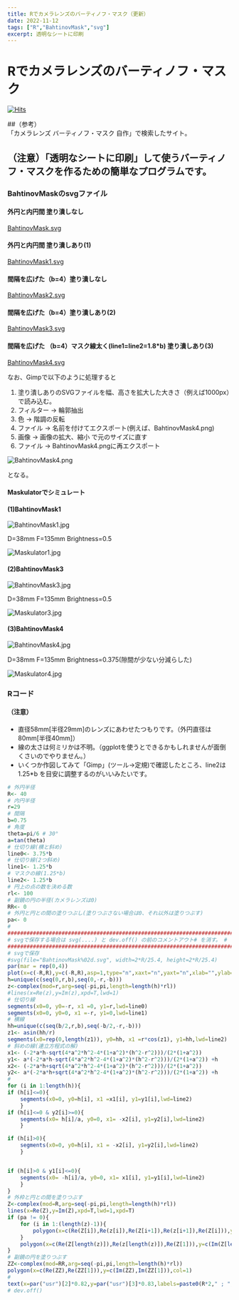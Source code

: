 ```yaml
---
title: Rでカメラレンズのバーティノフ・マスク（更新）
date: 2022-11-12
tags: ["R","BahtinovMask","svg"]
excerpt: 透明なシートに印刷
---
```


# Rでカメラレンズのバーティノフ・マスク

[![Hits](https://hits.seeyoufarm.com/api/count/incr/badge.svg?url=https%3A%2F%2Fgitpress.io%2F%40statrstart%2FBahtinovMask01&count_bg=%2379C83D&title_bg=%23555555&icon=&icon_color=%23E7E7E7&title=hits&edge_flat=false)](https://hits.seeyoufarm.com) 

##（参考）  
「カメラレンズ バーティノフ・マスク 自作」で検索したサイト。

## （注意）「透明なシートに印刷」して使うバーティノフ・マスクを作るための簡単なプログラムです。

### BahtinovMaskのsvgファイル

#### 外円と内円間 塗り潰しなし

[BahtinovMask.svg](https://raw.githubusercontent.com/statrstart/statrstart.github.com/master/source/images/BahtinovMask.svg)

#### 外円と内円間 塗り潰しあり(1)

[BahtinovMask1.svg](https://raw.githubusercontent.com/statrstart/statrstart.github.com/master/source/images/BahtinovMask1.svg)

#### 間隔を広げた（b=4）塗り潰しなし

[BahtinovMask2.svg](https://raw.githubusercontent.com/statrstart/statrstart.github.com/master/source/images/BahtinovMask2.svg)

#### 間隔を広げた（b=4）塗り潰しあり(2)

[BahtinovMask3.svg](https://raw.githubusercontent.com/statrstart/statrstart.github.com/master/source/images/BahtinovMask3.svg)

#### 間隔を広げた （b=4）マスク線太く(line1=line2=1.8*b) 塗り潰しあり(3)

[BahtinovMask4.svg](https://raw.githubusercontent.com/statrstart/statrstart.github.com/master/source/images/BahtinovMask4.svg)

なお、Gimpで以下のように処理すると  

1. 塗り潰しありのSVGファイルを幅、高さを拡大した大きさ（例えば1000px）で読み込む。
2. フィルター -> 輪郭抽出
3. 色 -> 階調の反転
4. ファイル -> 名前を付けてエクスポート(例えば、BahtinovMask4.png)
5. 画像 -> 画像の拡大、縮小 で元のサイズに直す
6. ファイル -> BahtinovMask4.pngに再エクスポート

![BahtinovMask4.png](https://raw.githubusercontent.com/statrstart/statrstart.github.com/master/source/images/BahtinovMask4.png)

となる。

#### Maskulatorでシミュレート

#### (1)BahtinovMask1

![BahtinovMask1.jpg](https://raw.githubusercontent.com/statrstart/statrstart.github.com/master/source/images/BahtinovMask1.jpg)

D=38mm F=135mm Brightness=0.5

![Maskulator1.jpg](https://raw.githubusercontent.com/statrstart/statrstart.github.com/master/source/images/Maskulator1.jpg)

#### (2)BahtinovMask3

![BahtinovMask3.jpg](https://raw.githubusercontent.com/statrstart/statrstart.github.com/master/source/images/BahtinovMask3.jpg)

D=38mm F=135mm Brightness=0.5

![Maskulator3.jpg](https://raw.githubusercontent.com/statrstart/statrstart.github.com/master/source/images/Maskulator3.jpg)

#### (3)BahtinovMask4

![BahtinovMask4.jpg](https://raw.githubusercontent.com/statrstart/statrstart.github.com/master/source/images/BahtinovMask4.jpg)

D=38mm F=135mm Brightness=0.375(隙間が少ない分減らした)

![Maskulator4.jpg](https://raw.githubusercontent.com/statrstart/statrstart.github.com/master/source/images/Maskulator4.jpg)

### Rコード

#### （注意）
- 直径58mm[半径29mm]のレンズにあわせたつもりです。（外円直径は80mm[半径40mm]）
- 線の太さは何ミリかは不明。（ggplotを使うとできるかもしれませんが面倒くさいのでやりません。）
- いくつか作図してみて「Gimp」(ツール->定規)で確認したところ、line2は 1.25*b を目安に調整するのがいいみたいです。

```R
# 外円半径
R<- 40
# 内円半径
r=29
# 間隔
b=0.75
# 角度
theta=pi/6 # 30°
a=tan(theta)
# 仕切り線(横と斜め)
line0<- 3.75*b
# 仕切り線(2つ斜め)
line1<- 1.25*b
# マスクの線(1.25*b)
line2<- 1.25*b
# 円上の点の数を決める数
rl<- 100
# 副鏡の円の半径(カメラレンズは0)
RR<- 0
# 外円と円との間の塗りつぶし(塗りつぶさない場合は0、それ以外は塗りつぶす)
pa<- 0
#
################################################################################
# svgで保存する場合は svg(....) と dev.off() の前のコメントアウト# を消す。 #
################################################################################
# svgで保存
#svg(file="BahtinovMask%02d.svg", width=2*R/25.4, height=2*R/25.4)
par(mar = rep(0,4))
plot(x=c(-R,R),y=c(-R,R),asp=1,type="n",xaxt="n",yaxt="n",xlab="",ylab="",bty="n",yaxs="i",xaxs="i")
h=unique(c(seq(0,r,b),seq(0,-r,-b)))
z<-complex(mod=r,arg=seq(-pi,pi,length=length(h)*rl))
#lines(x=Re(z),y=Im(z),xpd=T,lwd=1)
# 仕切り線
segments(x0=0, y0=-r, x1 =0, y1=r,lwd=line0)
segments(x0=0, y0=0, x1 =-r, y1=0,lwd=line1)
# 横線
hh=unique(c(seq(b/2,r,b),seq(-b/2,-r,-b)))
z1<- asin(hh/r)
segments(x0=rep(0,length(z1)), y0=hh, x1 =r*cos(z1), y1=hh,lwd=line2)
# 斜めの線(連立方程式の解)
x1<- (-2*a*h-sqrt(4*a^2*h^2-4*(1+a^2)*(h^2-r^2)))/(2*(1+a^2))
y1<- a*(-2*a*h-sqrt(4*a^2*h^2-4*(1+a^2)*(h^2-r^2)))/(2*(1+a^2)) +h
x2<- (-2*a*h+sqrt(4*a^2*h^2-4*(1+a^2)*(h^2-r^2)))/(2*(1+a^2))
y2<- a*(-2*a*h+sqrt(4*a^2*h^2-4*(1+a^2)*(h^2-r^2)))/(2*(1+a^2)) +h
#
for (i in 1:length(h)){
if (h[i]<=0){
	segments(x0=0, y0=h[i], x1 =x1[i], y1=y1[i],lwd=line2)
	}
if (h[i]<=0 & y2[i]>=0){
	segments(x0= h[i]/a, y0=0, x1= -x2[i], y1=y2[i],lwd=line2)
	}

if (h[i]>0){
	segments(x0=0, y0=h[i], x1 = -x2[i], y1=y2[i],lwd=line2)
	}


if (h[i]>0 & y1[i]<=0){
	segments(x0= -h[i]/a, y0=0, x1= x1[i], y1=y1[i],lwd=line2)
	}
}
# 外枠と円との間を塗りつぶす
Z<-complex(mod=R,arg=seq(-pi,pi,length=length(h)*rl))
lines(x=Re(Z),y=Im(Z),xpd=T,lwd=1,xpd=T)
if (pa != 0){
	for (i in 1:(length(z)-1)){
		polygon(x=c(Re(Z[i]),Re(z[i]),Re(Z[i+1]),Re(z[i+1]),Re(Z[i])),y=c(Im(Z[i]),Im(z[i]),Im(Z[i+1]),Im(z[i+1]),Im(Z[i])),col=1,xpd=T)
	}
	polygon(x=c(Re(Z[length(z)]),Re(z[length(z)]),Re(Z[1])),y=c(Im(Z[length(z)]),Im(z[length(z)]),Im(Z[1])),col=1,xpd=T)
}
# 副鏡の円を塗りつぶす
ZZ<-complex(mod=RR,arg=seq(-pi,pi,length=length(h)*rl))
polygon(x=c(Re(ZZ),Re(ZZ[1])),y=c(Im(ZZ),Im(ZZ[1])),col=1)
#
text(x=par("usr")[2]*0.82,y=par("usr")[3]*0.83,labels=paste0(R*2," ; ",r*2,"\n",b," ; ",theta*(180/pi),"\n",round(line0,2)," : ",round(line1,2),"\n",round(line2,2)),cex=0.5)
# dev.off()
```
